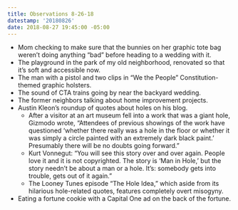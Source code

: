 ```yaml
---
title: Observations 8-26-18
datestamp: '20180826'
date: 2018-08-27 19:45:00 -05:00
---
```


- Mom checking to make sure that the bunnies on her graphic tote bag weren’t doing anything “bad” before heading to a wedding with it.
- The playground in the park of my old neighborhood, renovated so that it’s soft and accessible now.
- The man with a pistol and two clips in “We the People” Constitution-themed graphic holsters.
- The sound of CTA trains going by near the backyard wedding.
- The former neighbors talking about home improvement projects.
- Austin Kleon’s roundup of quotes about holes on his blog.
	- After a visitor at an art museum fell into a work that was a giant hole, Gizmodo wrote, “Attendees of previous showings of the work have questioned ‘whether there really was a hole in the floor or whether it was simply a circle painted with an extremely dark black paint.’ Presumably there will be no doubts going forward.”
	- Kurt Vonnegut: “You will see this story over and over again. People love it and it is not copyrighted. The story is ‘Man in Hole,’ but the story needn’t be about a man or a hole. It’s: somebody gets into trouble, gets out of it again.”
	- The Looney Tunes episode “The Hole Idea,” which aside from its hilarious hole-related quotes, features completely overt misogyny.
- Eating a fortune cookie with a Capital One ad on the back of the fortune.
